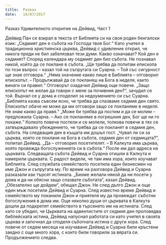 ```yaml
---
title:  Разказ
date:   14/07/2017
---
```


Разказ
Удивителното откритие на Дейвид, Част 1

Дейвид Пан се взирал в текста от Библията си на своя роден бенгалски език: „Седмият ден е събота на Господа твоя Бог.“ Като учител в традиционна християнска църква, Дейвид с удивление открил, че никога преди не бил забелязвал тези думи.
Какво означават? Кой ден е седмият? Според календара му седмият ден бил събота. Не познавал никой, който да се покланя в събота. „Ще трябва да попитам епископа по този въпрос – казал той на съпругата си Суарна. – Той със сигурност ще знае отговора.“
„Няма значение какво пише в Библията – отговорил епископът. – Продължавай да се покланяш на Бога в неделя, както винаги си правил.“
Отговорът озадачил Дейвид още повече. „Защо епископът не желае да говори с мене за почивния ден?“, зачудил се той. Върнал се у дома и споделил за недоумението си със Суарна. „Библията казва съвсем ясно, че трябва да спазваме седмия ден свято. Епископът обаче не може да ми отговори защо се покланяме в неделя. Не знам какво да правя.“
„Може би трябва да постим и да се молим – предложила Суарна. – Ако се покланяме в погрешния ден, Бог ще ни го покаже.“ Колкото повече постели и се молели, толкова повече в тях се затвърждавало убеждението, че трябва да се покланят в седмия ден, събота.
На следващия ден в къщата им дошъл гост. „Чувал ли си за църква, която се покланя на Бога в събота, седмия ден от седмицата?“, попитал Дейвид.
„Да – отговорил посетителят. – В Калкута има църква, която провежда богослуженията си в събота.“ После им дал адреса на църквата.
Следващата събота Дейвид и Суарна отишли в Калкута и намерили църквата. С радост видели, че там има хора, които изучават Библията. След службата семейството посетила един бизнесмен на име Джон и съпругата му. По време на разговора Дейвид и Суарна разказали как търсят истината. „Бихме желали някой да ни посети у дома и да ни обясни защо спазвате съботата“, казал Дейвид.
„Обезателно ще дойдем“, обещал Джон.
Не след дълго Джон и още един мъж посетили Дейвид и Суарна. След известно време Дейвид и семейството му поканили Джон и приятеля му да провеждат съботни богослужения в дома им. Още няколко души от църквата в Калкута дошли да подкрепят семейството в търсенето им на истината.
След като се убедил, че Църквата на адвентистите от седмия ден проповядва библейската истина, Дейвид напуснал работата си като учител в своята църква и започнал да споделя съботната истина с други хора. След повече от седем месеца на изучаване Дейвид и Суарна били кръстени заедно с още много хора, с които били говорили за вярата си.
Продължението следва.
